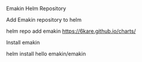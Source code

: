 Emakin Helm Repository

Add Emakin repository to helm

  helm repo add emakin https://6kare.github.io/charts/

Install emakin

  helm install hello emakin/emakin

